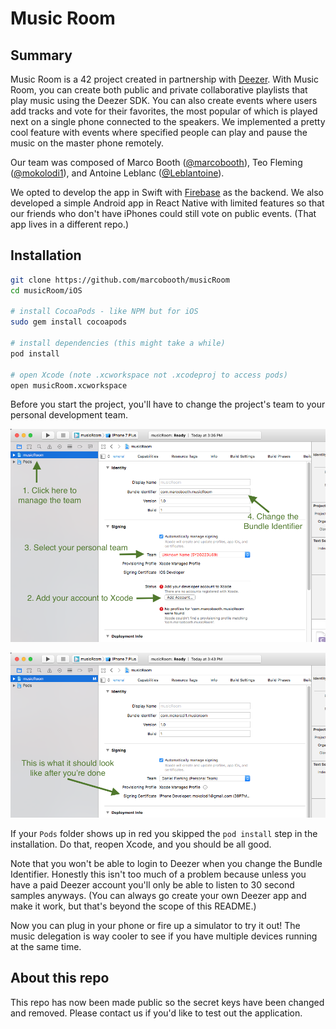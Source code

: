 # Music Room

## Summary

Music Room is a 42 project created in partnership with [Deezer](https://www.deezer.com). With Music Room, you can create both public and private collaborative playlists that play music using the Deezer SDK. You can also create events where users add tracks and vote for their favorites, the most popular of which is played next on a single phone connected to the speakers. We implemented a pretty cool feature with events where specified people can play and pause the music on the master phone remotely.

Our team was composed of Marco Booth ([@marcobooth](https://github.com/marcobooth)), Teo Fleming ([@mokolodi1](https://github.com/mokolodi1)), and Antoine Leblanc ([@Leblantoine](https://github.com/Leblantoine)).

We opted to develop the app in Swift with [Firebase](https://firebase.google.com/) as the backend. We also developed a simple Android app in React Native with limited features so that our friends who don't have iPhones could still vote on public events. (That app lives in a different repo.)

## Installation

```sh
git clone https://github.com/marcobooth/musicRoom
cd musicRoom/iOS

# install CocoaPods - like NPM but for iOS
sudo gem install cocoapods

# install dependencies (this might take a while)
pod install

# open Xcode (note .xcworkspace not .xcodeproj to access pods)
open musicRoom.xcworkspace
```

Before you start the project, you'll have to change the project's team to your personal development team.

![Before changing the team](screenshots/change_team_before.png?raw=true)

![After changing the team](screenshots/change_team_after.png?raw=true)

If your `Pods` folder shows up in red you skipped the `pod install` step in the installation. Do that, reopen Xcode, and you should be all good.

Note that you won't be able to login to Deezer when you change the Bundle Identifier. Honestly this isn't too much of a problem because unless you have a paid Deezer account you'll only be able to listen to 30 second samples anyways. (You can always go create your own Deezer app and make it work, but that's beyond the scope of this README.)

Now you can plug in your phone or fire up a simulator to try it out! The music delegation is way cooler to see if you have multiple devices running at the same time.

## About this repo

This repo has now been made public so the secret keys have been changed and removed. Please contact us if you'd like to test out the application.
